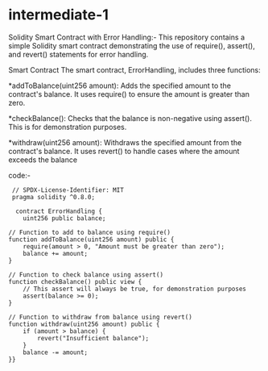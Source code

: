 # intermediate-1
Solidity Smart Contract with Error Handling:-
This repository contains a simple Solidity smart contract demonstrating the use of require(), assert(), and revert() statements for error handling.

Smart Contract
The smart contract, ErrorHandling, includes three functions:

*addToBalance(uint256 amount): Adds the specified amount to the contract's balance. It uses require() to ensure the amount is greater than zero.

*checkBalance(): Checks that the balance is non-negative using assert(). This is for demonstration purposes.

*withdraw(uint256 amount): Withdraws the specified amount from the contract's balance. It uses revert() to handle cases where the amount exceeds the balance



code:-




     // SPDX-License-Identifier: MIT
     pragma solidity ^0.8.0;

      contract ErrorHandling {
        uint256 public balance; 
    
    // Function to add to balance using require()
    function addToBalance(uint256 amount) public {
        require(amount > 0, "Amount must be greater than zero");
        balance += amount;
    }

    // Function to check balance using assert()
    function checkBalance() public view {
        // This assert will always be true, for demonstration purposes
        assert(balance >= 0);
    }

    // Function to withdraw from balance using revert()
    function withdraw(uint256 amount) public {
        if (amount > balance) {
            revert("Insufficient balance");
        }
        balance -= amount;
    }}

